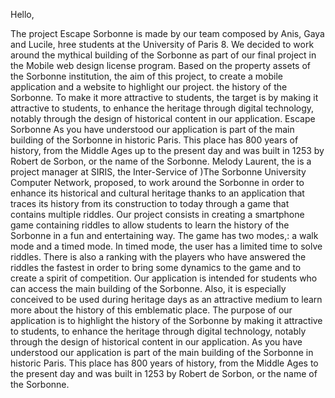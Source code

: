 Hello,

The project Escape Sorbonne is made by our team composed by Anis, Gaya and Lucile, hree students at the University of Paris 8. We decided to work around the mythical building of the Sorbonne as
part of our final project in the Mobile web design license program. Based on the property assets of the Sorbonne institution, the aim of this project, to create a mobile application and a website
to highlight our project. the history of the Sorbonne. To make it more attractive to students, the target is 
by making it attractive to students, to enhance the heritage through digital
technology, notably through the design of historical content in our
application.
Escape Sorbonne As you have understood our application is part of the main building of the Sorbonne in historic Paris. This place has 800 years of history, from the
Middle Ages up to the present day and was built in 1253 by Robert de Sorbon,
or the name of the Sorbonne. Melody Laurent, the is a project manager at SIRIS, the Inter-Service of )The
Sorbonne University Computer Network,  proposed, to work around
the Sorbonne in order to enhance its historical and cultural heritage thanks
to an application that traces its history from its construction to today
through a game that contains multiple riddles.
Our project consists in creating a smartphone game containing riddles to
allow students to learn the history of the Sorbonne in a fun and entertaining
way. The game has two modes,: a walk mode and a timed mode. In timed
mode, the user has a limited time to solve riddles. There is also a ranking
with the players who have answered the riddles the fastest in order to bring
some dynamics to the game and to create a spirit of competition.
Our application is intended for students who can access the main building
of the Sorbonne. Also, it is especially conceived to be used during heritage days as an attractive
medium to learn more about the history of this emblematic place. The purpose of our application is to highlight the history of the Sorbonne
by making it attractive to students, to enhance the heritage through digital
technology, notably through the design of historical content in our
application.
As you have understood our application is part of the main building of the
Sorbonne in historic Paris. This place has 800 years of history, from the
Middle Ages to the present day and was built in 1253 by Robert de Sorbon,
or the name of the Sorbonne. 
